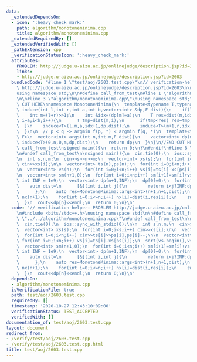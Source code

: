 ```yaml
---
data:
  _extendedDependsOn:
  - icon: ':heavy_check_mark:'
    path: algorithm/monotoneminima.cpp
    title: algorithm/monotoneminima.cpp
  _extendedRequiredBy: []
  _extendedVerifiedWith: []
  _pathExtension: cpp
  _verificationStatusIcon: ':heavy_check_mark:'
  attributes:
    PROBLEM: http://judge.u-aizu.ac.jp/onlinejudge/description.jsp?id=2603
    links:
    - http://judge.u-aizu.ac.jp/onlinejudge/description.jsp?id=2603
  bundledCode: "#line 1 \"test/aoj/2603.test.cpp\"\n// verification-helper: PROBLEM\
    \ http://judge.u-aizu.ac.jp/onlinejudge/description.jsp?id=2603\n\n#include <bits/stdc++.h>\n\
    using namespace std;\n\n#define call_from_test\n#line 1 \"algorithm/monotoneminima.cpp\"\
    \n\n#line 3 \"algorithm/monotoneminima.cpp\"\nusing namespace std;\n#endif\n//BEGIN\
    \ CUT HERE\nnamespace MonotoneMinima{\n  template<typename T,typename F>\n  void\
    \ induce(int l,int r,int a,int b,vector<int> &dp,F dist){\n    if(l==r) return;\n\
    \    int m=(l+r)>>1;\n    int &idx=(dp[m]=a);\n    T res=dist(m,idx);\n    for(int\
    \ i=a;i<b;i++){\n      T tmp=dist(m,i);\n      if(tmp<res) res=tmp,idx=i;\n  \
    \  }\n    induce<T>(l,m,a,idx+1,dp,dist);\n    induce<T>(m+1,r,idx,b,dp,dist);\n\
    \  }\n\n  // p < q -> argmin f(p, *) < argmin f(q, *)\n  template<typename T,typename\
    \ F>\n  vector<int> args(int n,int m,F dist){\n    vector<int> dp(n,-1);\n   \
    \ induce<T>(0,n,0,m,dp,dist);\n    return dp;\n  }\n}\n//END CUT HERE\n#ifndef\
    \ call_from_test\nsigned main(){\n  return 0;\n}\n#endif\n#line 8 \"test/aoj/2603.test.cpp\"\
    \n#undef call_from_test\n\nsigned main(){\n  cin.tie(0);\n  ios::sync_with_stdio(0);\n\
    \n  int s,n,m;\n  cin>>s>>n>>m;\n  vector<int> xs(s);\n  for(int i=0;i<s;i++)\
    \ cin>>xs[i];\n\n  vector<int> ts(n),ps(n);\n  for(int i=0;i<n;i++) cin>>ts[i]>>ps[i],ps[i]--;\n\
    \n  vector<int> vs(n);\n  for(int i=0;i<n;i++) vs[i]=ts[i]-xs[ps[i]];\n  sort(vs.begin(),vs.end());\n\
    \n  vector<int> sm(n+1,0);\n  for(int i=0;i<n;i++) sm[i+1]=sm[i]+vs[i];\n\n  const\
    \ int INF = 1e9;\n  vector<int> dp(n+1,INF);\n  dp[0]=0;\n  for(int k=0;k<m;k++){\n\
    \    auto dist=\n      [&](int i,int j){\n        return i<j?INF:dp[j]+(i?vs[i-1]:0)*(i-j)-(sm[i]-sm[j]);\n\
    \      };\n    auto res=MonotoneMinima::args<int>(n+1,n+1,dist);\n    vector<int>\
    \ nx(n+1);\n    for(int i=0;i<=n;i++) nx[i]=dist(i,res[i]);\n    swap(dp,nx);\n\
    \  }\n  cout<<dp[n]<<endl;\n  return 0;\n}\n"
  code: "// verification-helper: PROBLEM http://judge.u-aizu.ac.jp/onlinejudge/description.jsp?id=2603\n\
    \n#include <bits/stdc++.h>\nusing namespace std;\n\n#define call_from_test\n#include\
    \ \"../../algorithm/monotoneminima.cpp\"\n#undef call_from_test\n\nsigned main(){\n\
    \  cin.tie(0);\n  ios::sync_with_stdio(0);\n\n  int s,n,m;\n  cin>>s>>n>>m;\n\
    \  vector<int> xs(s);\n  for(int i=0;i<s;i++) cin>>xs[i];\n\n  vector<int> ts(n),ps(n);\n\
    \  for(int i=0;i<n;i++) cin>>ts[i]>>ps[i],ps[i]--;\n\n  vector<int> vs(n);\n \
    \ for(int i=0;i<n;i++) vs[i]=ts[i]-xs[ps[i]];\n  sort(vs.begin(),vs.end());\n\n\
    \  vector<int> sm(n+1,0);\n  for(int i=0;i<n;i++) sm[i+1]=sm[i]+vs[i];\n\n  const\
    \ int INF = 1e9;\n  vector<int> dp(n+1,INF);\n  dp[0]=0;\n  for(int k=0;k<m;k++){\n\
    \    auto dist=\n      [&](int i,int j){\n        return i<j?INF:dp[j]+(i?vs[i-1]:0)*(i-j)-(sm[i]-sm[j]);\n\
    \      };\n    auto res=MonotoneMinima::args<int>(n+1,n+1,dist);\n    vector<int>\
    \ nx(n+1);\n    for(int i=0;i<=n;i++) nx[i]=dist(i,res[i]);\n    swap(dp,nx);\n\
    \  }\n  cout<<dp[n]<<endl;\n  return 0;\n}\n"
  dependsOn:
  - algorithm/monotoneminima.cpp
  isVerificationFile: true
  path: test/aoj/2603.test.cpp
  requiredBy: []
  timestamp: '2020-10-27 12:43:10+09:00'
  verificationStatus: TEST_ACCEPTED
  verifiedWith: []
documentation_of: test/aoj/2603.test.cpp
layout: document
redirect_from:
- /verify/test/aoj/2603.test.cpp
- /verify/test/aoj/2603.test.cpp.html
title: test/aoj/2603.test.cpp
---
```

